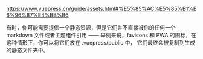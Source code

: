 https://www.vuepress.cn/guide/assets.html#%E5%85%AC%E5%85%B1%E6%96%87%E4%BB%B6

有时，你可能需要提供一个静态资源，但是它们并不直接被你的任何一个 markdown 文件或者主题组件引用 —— 举例来说，favicons 和 PWA 的图标，在这种情形下，你可以将它们放在 .vuepress/public 中， 它们最终会被复制到生成的静态文件夹中。
